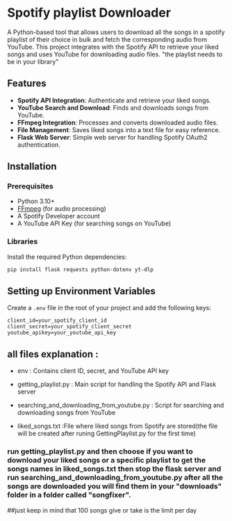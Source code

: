 # Spotify playlist Downloader

A Python-based tool that allows users to download all the songs in a spotify playlist of their choice in bulk and fetch the corresponding audio from YouTube. This project integrates with the Spotify API to retrieve your liked songs and uses YouTube for downloading audio files.
"the playlist needs to be in your library"

## Features

- **Spotify API Integration**: Authenticate and retrieve your liked songs.
- **YouTube Search and Download**: Finds and downloads songs from YouTube.
- **FFmpeg Integration**: Processes and converts downloaded audio files.
- **File Management**: Saves liked songs into a text file for easy reference.
- **Flask Web Server**: Simple web server for handling Spotify OAuth2 authentication.

## Installation

### Prerequisites

- Python 3.10+
- [FFmpeg](https://ffmpeg.org/download.html) (for audio processing)
- A Spotify Developer account
- A YouTube API Key (for searching songs on YouTube)

### Libraries

Install the required Python dependencies:

```bash
pip install flask requests python-dotenv yt-dlp
```
## Setting up Environment Variables

Create a `.env` file in the root of your project and add the following keys:

```env
client_id=your_spotify_client_id
client_secret=your_spotify_client_secret
youtube_apikey=your_youtube_api_key
```
## all files explanation :

- env :
 Contains client ID, secret, and YouTube API key

 - getting_playlist.py :
 Main script for handling the Spotify API and Flask server

- searching_and_downloading_from_youtube.py :
Script for searching and downloading songs from YouTube

- liked_songs.txt
:File where liked songs from Spotify are stored(the file will be created after runing GettingPlaylist.py for the first time)

### run getting_playlist.py and then choose if you want to download your liked songs or a specific playlist to get the songs names in liked_songs.txt then stop the flask server and run searching_and_downloading_from_youtube.py after all the songs are downloaded you will find them in your "downloads" folder in a folder called "songfixer".
##just keep in mind that 100 songs give or take is the limit per day



 
